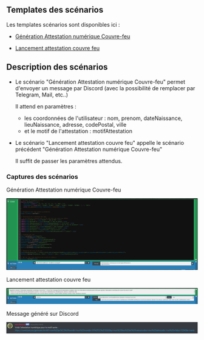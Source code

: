 ## Templates des scénarios

Les templates scénarios sont disponibles ici :

- [Génération Attestation numérique Couvre-feu](./templates/generation_attestation_numerique_couvre_feu.json)

- [Lancement attestation couvre feu](./templates/lancement_attestation_couvre_feu.json)

## Description des scénarios

- Le scénario "Génération Attestation numérique Couvre-feu" permet d'envoyer un message par Discord (avec la possibilité de remplacer par Telegram, Mail, etc..)
  
  Il attend en paramètres :
  - les coordonnées de l'utilisateur : nom, prenom, dateNaissance, lieuNaissance, adresse, codePostal, ville
  - et le motif de l'attestation : motifAttestation

- Le scénario "Lancement attestation couvre feu" appelle le scénario précédent "Génération Attestation numérique Couvre-feu"
  
  Il suffit de passer les paramètres attendus.

### Captures des scénarios

Génération Attestation numérique Couvre-feu

![Onglet Général](./doc/images/generation_attestation_numerique_couvre_feu.png)

Lancement attestation couvre feu

![Onglet Scénario](./doc/images/lancement_attestation_couvre_feu.png)

Message généré sur Discord

![Message Discord](./doc/images/message_discord.png)


